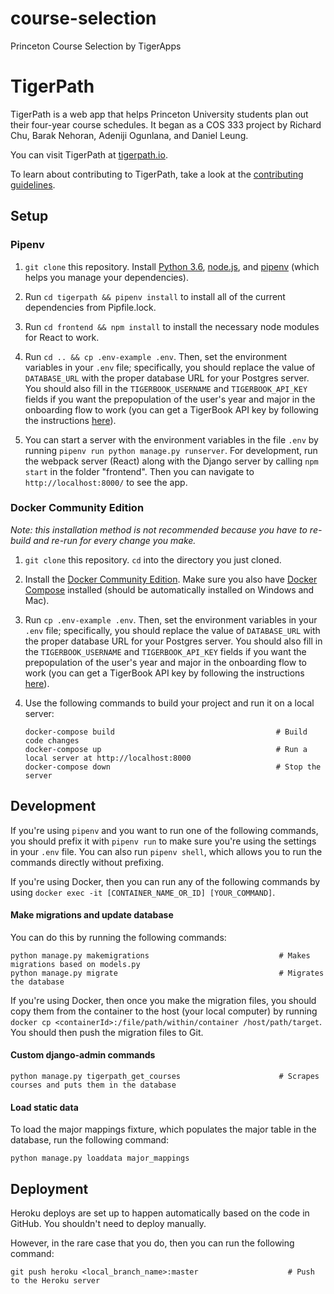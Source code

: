 # course-selection
 Princeton Course Selection by TigerApps
# TigerPath

TigerPath is a web app that helps Princeton University students plan out their four-year course schedules. It began as a COS 333 project by Richard Chu, Barak Nehoran, Adeniji Ogunlana, and Daniel Leung.

You can visit TigerPath at [tigerpath.io](https://www.tigerpath.io).

To learn about contributing to TigerPath, take a look at the [contributing guidelines](https://github.com/TigerPathApp/tigerpath/blob/master/CONTRIBUTING.md).

## Setup

### Pipenv

1. `git clone` this repository. Install [Python 3.6](https://www.python.org), [node.js](https://nodejs.org/en/), and [pipenv](https://github.com/pypa/pipenv) (which helps you manage your dependencies).

2. Run `cd tigerpath && pipenv install` to install all of the current dependencies from Pipfile.lock.

3. Run `cd frontend && npm install` to install the necessary node modules for React to work.

4. Run `cd .. && cp .env-example .env`. Then, set the environment variables in your `.env` file; specifically, you should replace the value of `DATABASE_URL` with the proper database URL for your Postgres server. You should also fill in the `TIGERBOOK_USERNAME` and `TIGERBOOK_API_KEY` fields if you want the prepopulation of the user's year and major in the onboarding flow to work (you can get a TigerBook API key by following the instructions [here](https://github.com/alibresco/tigerbook-api)).

5. You can start a server with the environment variables in the file `.env` by running `pipenv run python manage.py runserver`. For development, run the webpack server (React) along with the Django server by calling `npm start` in the folder "frontend". Then you can navigate to `http://localhost:8000/` to see the app.

### Docker Community Edition
*Note: this installation method is not recommended because you have to re-build and re-run for every change you make.*

1. `git clone` this repository. `cd` into the directory you just cloned. 

2. Install the [Docker Community Edition](https://www.docker.com/community-edition). Make sure you also have [Docker Compose](https://docs.docker.com/compose/install) installed (should be automatically installed on Windows and Mac).

3. Run `cp .env-example .env`. Then, set the environment variables in your `.env` file; specifically, you should replace the value of `DATABASE_URL` with the proper database URL for your Postgres server. You should also fill in the `TIGERBOOK_USERNAME` and `TIGERBOOK_API_KEY` fields if you want the prepopulation of the user's year and major in the onboarding flow to work (you can get a TigerBook API key by following the instructions [here](https://github.com/alibresco/tigerbook-api)).

4. Use the following commands to build your project and run it on a local server:
    ```
    docker-compose build                                    # Build code changes
    docker-compose up                                       # Run a local server at http://localhost:8000
    docker-compose down                                     # Stop the server
    ```

## Development

If you're using `pipenv` and you want to run one of the following commands, you should prefix it with `pipenv run` to make sure you're using the settings in your `.env` file. You can also run `pipenv shell`, which allows you to run the commands directly without prefixing.

If you're using Docker, then you can run any of the following commands by using `docker exec -it [CONTAINER_NAME_OR_ID] [YOUR_COMMAND]`.

#### Make migrations and update database

You can do this by running the following commands:

```
python manage.py makemigrations                             # Makes migrations based on models.py
python manage.py migrate                                    # Migrates the database
```

If you're using Docker, then once you make the migration files, you should copy them from the container to the host (your local computer) by running `docker cp <containerId>:/file/path/within/container /host/path/target`. You should then push the migration files to Git.

#### Custom django-admin commands

```
python manage.py tigerpath_get_courses                      # Scrapes courses and puts them in the database
```

#### Load static data

To load the major mappings fixture, which populates the major table in the database, run the following command:

```
python manage.py loaddata major_mappings
```

## Deployment

Heroku deploys are set up to happen automatically based on the code in GitHub. You shouldn't need to deploy manually.

However, in the rare case that you do, then you can run the following command:
```
git push heroku <local_branch_name>:master                    # Push to the Heroku server
```
